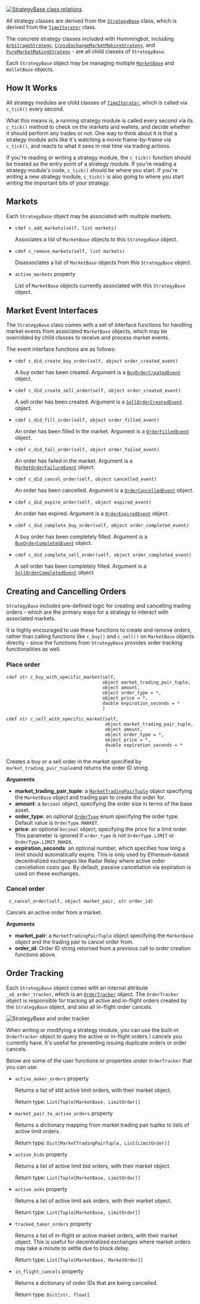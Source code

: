 [![StrategyBase class relations](/assets/img/strategy-uml.svg)](/assets/img/strategy-uml.svg)

All strategy classes are derived from the [`StrategyBase`](https://github.com/hummingbot/hummingbot/blob/master/hummingbot/strategy/strategy_base.pyx) class, which is derived from the [`TimeIterator`](https://github.com/hummingbot/hummingbot/blob/master/hummingbot/strategy/strategy_base.pyx) class.


The concrete strategy classes included with Hummingbot, including [`ArbitrageStrategy`](https://github.com/hummingbot/hummingbot/blob/master/hummingbot/strategy/arbitrage/arbitrage.pyx), [`CrossExchangeMarketMakingStrategy`](https://github.com/hummingbot/hummingbot/blob/master/hummingbot/strategy/cross_exchange_market_making/cross_exchange_market_making.pyx), and [`PureMarketMakingStrategy`](https://github.com/hummingbot/hummingbot/blob/master/hummingbot/strategy/pure_market_making/pure_market_making.pyx) - are all child classes of `StrategyBase`.

Each `StrategyBase` object may be managing multiple [`MarketBase`](https://github.com/hummingbot/hummingbot/blob/master/hummingbot/market/market_base.pyx) and `WalletBase` objects.

## How It Works

All strategy modules are child classes of [`TimeIterator`](https://github.com/hummingbot/hummingbot/blob/master/hummingbot/core/time_iterator.pyx), which is called via `c_tick()` every second.

What this means is, a running strategy module is called every second via its `c_tick()` method to check on the markets and wallets, and decide whether it should perform any trades or not. One way to think about it is that a strategy module acts like it's watching a movie frame-by-frame via `c_tick()`, and reacts to what it sees in real time via trading actions.

If you're reading or writing a strategy module, the `c_tick()` function should be treated as the entry point of a strategy module. If you're reading a strategy module's code, `c_tick()` should be where you start. If you're writing a new strategy module, `c_tick()` is also going to where you start writing the important bits of your strategy.

## Markets

Each `StrategyBase` object may be associated with multiple markets.

- `cdef c_add_markets(self, list markets)`

    Associates a list of `MarketBase` objects to this `StrategyBase` object.

- `cdef c_remove_markets(self, list markets)`

    Disassociates a list of `MarketBase` objects from this `StrategyBase` object.

- `active_markets` property

    List of `MarketBase` objects currently associated with this `StrategyBase` object.

## Market Event Interfaces

The `StrategyBase` class comes with a set of interface functions for handling market events from associated `MarketBase` objects, which may be overridded by child classes to receive and process market events.

The event interface functions are as follows:

- `cdef c_did_create_buy_order(self, object order_created_event)`

    A buy order has been created. Argument is a [`BuyOrderCreatedEvent`](https://github.com/hummingbot/hummingbot/blob/master/hummingbot/core/event/events.py) object.

- `cdef c_did_create_sell_order(self, object order_created_event)`

    A sell order has been created. Argument is a [`SellOrderCreatedEvent`](https://github.com/hummingbot/hummingbot/blob/master/hummingbot/core/event/events.py) object.

- `cdef c_did_fill_order(self, object order_filled_event)`

    An order has been filled in the market. Argument is a [`OrderFilledEvent`](https://github.com/hummingbot/hummingbot/blob/master/hummingbot/core/event/events.py) object.

- `cdef c_did_fail_order(self, object order_failed_event)`

    An order has failed in the market. Argument is a [`MarketOrderFailureEvent`](https://github.com/hummingbot/hummingbot/blob/master/hummingbot/core/event/events.py) object.

- `cdef c_did_cancel_order(self, object cancelled_event)`

    An order has been cancelled. Argument is a [`OrderCancelledEvent`](https://github.com/hummingbot/hummingbot/blob/master/hummingbot/core/event/events.py) object.

- `cdef c_did_expire_order(self, object expired_event)`

    An order has expired. Argument is a [`OrderExpiredEvent`](https://github.com/hummingbot/hummingbot/blob/master/hummingbot/core/event/events.py) object.

- `cdef c_did_complete_buy_order(self, object order_completed_event)`

    A buy order has been completely filled. Argument is a [`BuyOrderCompletedEvent`](https://github.com/hummingbot/hummingbot/blob/master/hummingbot/core/event/events.py) object.

- `cdef c_did_complete_sell_order(self, object order_completed_event)`

    A sell order has been completely filled. Argument is a [`SellOrderCompletedEvent`](https://github.com/hummingbot/hummingbot/blob/master/hummingbot/core/event/events.py) object.

## Creating and Cancelling Orders

`StrategyBase` includes pre-defined logic for creating and cancelling trading orders - which are the primary ways for a strategy to interact with associated markets.

It is highly encouraged to use these functions to create and remove orders, rather than calling functions like `c_buy()` and `c_sell()` on `MarketBase` objects directly - since the functions from `StrategyBase` provides order tracking functionalities as well.

### Place order
```cython
cdef str c_buy_with_specific_market(self, 
                                    object market_trading_pair_tuple,
                                    object amount,
                                    object order_type = *,
                                    object price = *,
                                    double expiration_seconds = *
                                    )

cdef str c_sell_with_specific_market(self,
                                     object market_trading_pair_tuple,
                                     object amount,
                                     object order_type = *,
                                     object price = *,
                                     double expiration_seconds = *
                                     )
```
Creates a buy or a sell order in the market specified by `market_trading_pair_tuple`and returns the order ID string.

**Arguments**

- **market_trading_pair_tuple**: a [`MarketTradingPairTuple`](https://github.com/hummingbot/hummingbot/blob/master/hummingbot/strategy/market_trading_pair_tuple.py) object specifying the `MarketBase` object and trading pair to create the order for.
- **amount**: a `Decimal` object, specifying the order size in terms of the base asset.
- **order_type**: an optional [`OrderType`](https://github.com/hummingbot/hummingbot/blob/master/hummingbot/core/event/events.py) enum specifying the order type. Default value is `OrderType.MARKET`.
- **price**: an optional `Decimal` object, specifying the price for a limit order. This parameter is ignored if `order_type` is not `OrderType.LIMIT` or `OrderType.LIMIT_MAKER`.
- **expiration_seconds**: an optional number, which specifies how long a limit should automatically expire. This is only used by Ethereum-based decentralized exchanges like Radar Relay where active order cancellation costs gas. By default, passive cancellation via expiration is used on these exchanges.

### Cancel order
```cython
 c_cancel_order(self, object market_pair, str order_id)
```
Cancels an active order from a market.

**Arguments**

- **market_pair**: a `MarketTradingPairTuple` object specifying the `MarketBase` object and the trading pair to cancel order from.
- **order_id**: Order ID string returned from a previous call to order creation functions above.

## Order Tracking

Each `StrategyBase` object comes with an internal attribute `_sb_order_tracker`, which is an [`OrderTracker`](https://github.com/hummingbot/hummingbot/blob/development/hummingbot/strategy/order_tracker.pyx) object. The `OrderTracker` object is responsible for tracking all active and in-flight orders created by the `StrategyBase` object, and also all in-flight order cancels.

![StrategyBase and order tracker](/assets/img/strategy-order-tracker.svg)

When writing or modifying a strategy module, you can use the built-in `OrderTracker` object to query the active or in-flight orders / cancels you currently have. It's useful for preventing issuing duplicate orders or order cancels.

Below are some of the user functions or properties under `OrderTracker` that you can use:

- `active_maker_orders` property

    Returns a list of still active limit orders, with their market object.

    Return type: `List[Tuple[MarketBase, LimitOrder]]`

- `market_pair_to_active_orders` property

    Returns a dictionary mapping from market trading pair tuples to lists of active limit orders.

    Return type: `Dict[MarketTradingPairTuple, List[LimitOrder]]`

- `active_bids` property

    Returns a list of active limit bid orders, with their market object.

    Return type: `List[Tuple[MarketBase, LimitOrder]]`

- `active_asks` property

    Returns a list of active limit ask orders, with their market object.

    Return type: `List[Tuple[MarketBase, LimitOrder]]`

- `tracked_taker_orders` property

    Returns a list of in-flight or active market orders, with their market object. This is useful for decentralized exchanges where market orders may take a minute to settle due to block delay.

    Return type: `List[Tuple[MarketBase, MarketOrder]]`

- `in_flight_cancels` property

    Returns a dictionary of order IDs that are being cancelled.

    Return type: `Dict[str, float]`
